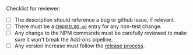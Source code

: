 Checklist for reviewer:

- [ ] The description should reference a bug or github issue, if relevant.
- [ ] There must be a [`CHANGELOG.md`](./CHANGELOG.md) entry for any non-test change.
- [ ] Any change to the NPM commands must be carefully reviewed to make sure it won't break the Add-ons pipeline.
- [ ] Any version increase must follow the [release process](./docs/RELEASE_PROCESS.md).
